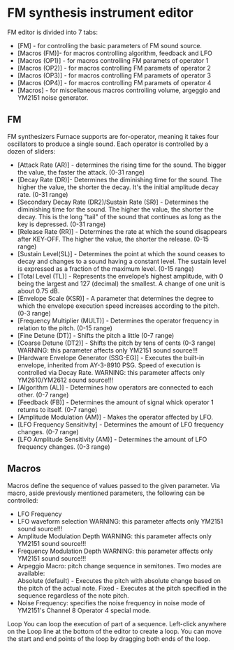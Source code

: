 # FM synthesis instrument editor

FM editor is divided into 7 tabs:

- [FM] - for controlling the basic parameters of FM sound source.
- [Macros (FM)]- for macros controlling algorithm, feedback and LFO 
- [Macros (OP1)] - for macros controlling FM paramets of operator 1
- [Macros (OP2)] - for macros controlling FM paramets of operator 2
- [Macros (OP3)] - for macros controlling FM paramets of operator 3
- [Macros (OP4)] - for macros controlling FM paramets of operator 4
- [Macros] - for miscellaneous macros controlling volume, argeggio and YM2151 noise generator.

## FM

FM synthesizers Furnace supports are for-operator, meaning it takes four oscillators to produce a single sound. Each operator is controlled by a dozen of sliders:

- [Attack Rate (AR)] - determines the rising time for the sound. The bigger the value, the faster the attack. (0-31 range)
- [Decay Rate (DR)]- Determines the diminishing time for the sound. The higher the value, the shorter the decay. It's the initial amplitude decay rate. (0-31 range)
- [Secondary Decay Rate (DR2)/Sustain Rate (SR)] - Determines the diminishing time for the sound. The higher the value, the shorter the decay. This is the long "tail" of the sound that continues as long as the key is depressed. (0-31 range)
- [Release Rate (RR)] - Determines the rate at which the sound disappears after KEY-OFF. The higher the value, the shorter the release. (0-15 range)
- [Sustain Level(SL)] - Determines the point at which the sound ceases to decay and changes to a sound having a constant level. The sustain level is expressed as a fraction of the maximum level. (0-15 range)
- [Total Level (TL)] - Represents the envelope’s highest amplitude, with 0 being the largest and 127 (decimal) the smallest. A change of one unit is about 0.75 dB.
- [Envelope Scale (KSR)] - A parameter that determines the degree to which the envelope execution speed increases according to the pitch. (0-3 range)
- [Frequency Multiplier (MULT)] - Determines the operator frequency in relation to the pitch. (0-15 range)
- [Fine Detune (DT)] - Shifts the pitch a little (0-7 range)
- [Coarse Detune (DT2)] - Shifts the pitch by tens of cents (0-3 range) WARNING: this parameter affects only YM2151 sound source!!!
- [Hardware Envelope Generator (SSG-EG)] - Executes the built-in envelope, inherited from AY-3-8910 PSG. Speed of execution is controlled via Decay Rate. WARNING: this parameter affects only YM2610/YM2612 sound source!!!
- [Algorithm (AL)] - Determines how operators are connected to each other. (0-7 range)
- [Feedback (FB)] - Determines the amount of signal whick operator 1 returns to itself. (0-7 range)
- [Amplitude Modulation (AM)] - Makes the operator affected by LFO.
- [LFO Frequency Sensitivity] - Determines the amount of LFO frequency changes. (0-7 range)
- [LFO Amplitude Sensitivity (AM)] - Determines the amount of LFO frequency changes. (0-3 range)

## Macros

Macros define the sequence of values passed to the given parameter. Via macro, aside previously mentioned parameters, the following can be controlled:

- LFO Frequency
- LFO waveform selection WARNING: this parameter affects only YM2151 sound source!!!
- Amplitude Modulation Depth WARNING: this parameter affects only YM2151 sound source!!!
- Frequency Modulation Depth WARNING: this parameter affects only YM2151 sound source!!!
- Arpeggio Macro: pitch change sequence in semitones. Two modes are available:  
Absolute (default) - Executes the pitch with absolute change based on the pitch of the actual note.
Fixed - Executes at the pitch specified in the sequence regardless of the note pitch.
- Noise Frequency: specifies the noise frequency in noise mode of YM2151's Channel 8 Operator 4 special mode.

Loop
You can loop the execution of part of a sequence. Left-click anywhere on the Loop line at the bottom of the editor to create a loop. You can move the start and end points of the loop by dragging both ends of the loop.

